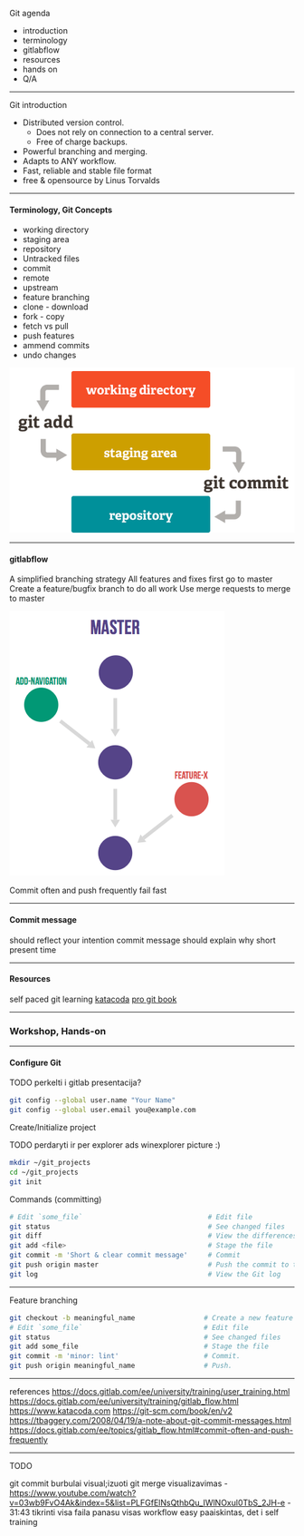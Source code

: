 Git agenda

- introduction
- terminology
- gitlabflow
- resources
- hands on
- Q/A

---

Git introduction

- Distributed version control.
  - Does not rely on connection to a central server.
  - Free of charge backups.
- Powerful branching and merging.
- Adapts to ANY workflow.
- Fast, reliable and stable file format
- free & opensource
  by Linus Torvalds

---

#### Terminology, Git Concepts

- working directory
- staging area
- repository
- Untracked files
- commit
- remote
- upstream
- feature branching
- clone - download
- fork - copy
- fetch vs pull
- push
  features
- ammend commits
- undo changes

![](assets/img/index1@2x.png)

---

#### gitlabflow

A simplified branching strategy
All features and fixes first go to master
Create a feature/bugfix branch to do all work
Use merge requests to merge to master

![](assets/img/feature_branches.png)

Commit often and push frequently fail fast

---

#### Commit message

should reflect your intention
commit message should explain why
short
present time

---

#### Resources

self paced git learning
[katacoda](https://www.katacoda.com/courses/git)
[pro git book](https://git-scm.com/book/en/v2)

---

### Workshop, Hands-on

---

#### Configure Git

TODO perkelti i gitlab presentacija?

```bash
git config --global user.name "Your Name"
git config --global user.email you@example.com
```

Create/Initialize project

TODO perdaryti ir per explorer
ads winexplorer picture :)

```bash
mkdir ~/git_projects
cd ~/git_projects
git init
```

Commands (committing)

```bash
# Edit `some_file`                               # Edit file
git status                                       # See changed files
git diff                                         # View the differences
git add <file>                                   # Stage the file
git commit -m 'Short & clear commit message'     # Commit
git push origin master                           # Push the commit to the remote
git log                                          # View the Git log
```

---

Feature branching

```bash
git checkout -b meaningful_name                 # Create a new feature branch called "meaningful_name"
# Edit `some_file`                              # Edit file
git status                                      # See changed files
git add some_file                               # Stage the file
git commit -m 'minor: lint'                     # Commit.
git push origin meaningful_name                 # Push.
```

---

references
https://docs.gitlab.com/ee/university/training/user_training.html
https://docs.gitlab.com/ee/university/training/gitlab_flow.html
https://www.katacoda.com
https://git-scm.com/book/en/v2
https://tbaggery.com/2008/04/19/a-note-about-git-commit-messages.html
https://docs.gitlab.com/ee/topics/gitlab_flow.html#commit-often-and-push-frequently

---

TODO

git commit burbulai visual;izuoti
git merge visualizavimas - https://www.youtube.com/watch?v=03wb9FvO4Ak&index=5&list=PLFGfElNsQthbQu_IWlNOxul0TbS_2JH-e - 31:43 tikrinti visa faila panasu visas workflow easy paaiskintas, det i self training
